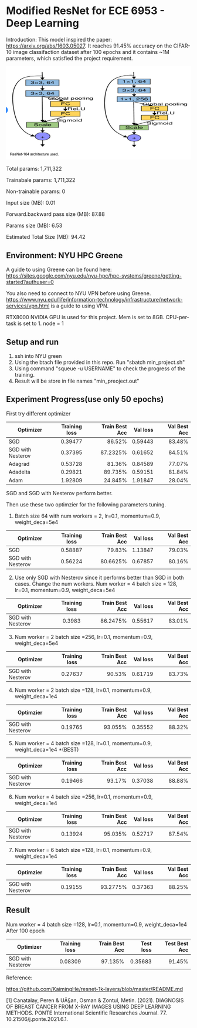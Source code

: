 # Modified ResNet for ECE 6953 - Deep Learning 


Introduction: This model inspired the paper: https://arxiv.org/abs/1603.05027. It reaches 91.45% accuracy on the CIFAR-10 image classifaction dataset after 100 epochs and it contains ~1M parameters, which satisfied the project requirement. 

![Alt text](/assets/arch.png?raw=true "ResNet164 Architecture")

Total params: 1,711,322

Trainabale params: 1,711,322

Non-trainable params: 0 

Input size (MB): 0.01

Forward.backward pass size (MB): 87.88

Params size (MB): 6.53

Estimated Total Size (MB): 94.42

## Environment: NYU HPC Greene

A guide to using Greene can be found here: 
https://sites.google.com/nyu.edu/nyu-hpc/hpc-systems/greene/getting-started?authuser=0

You also need to connect to NYU VPN before using Greene. https://www.nyu.edu/life/information-technology/infrastructure/network-services/vpn.html is a guide to using VPN. 

RTX8000 NVIDIA GPU is used for this project. Mem is set to 8GB. CPU-per-task is set to 1. node = 1

## Setup and run  

1. ssh into NYU green
2. Using the btach file provided in this repo. Run "sbatch min_project.sh"
3. Using command "squeue -u USERNAME" to check the progress of the training. 
4. Result will be store in file names "min_preoject.out"


## Experiment Progress(use only 50 epochs)

First try different optimizer

| Optimizer          | Training loss | Train Best Acc   |Val loss  |Val Best Acc |
| ----------------- |:-------------:| ----------------:|---------:|------------:|
| SGD               | 0.39477       | 86.52%           | 0.59443  | 83.48%      |
| SGD with Nesterov | 0.37395       | 87.2325%         | 0.61652  | 84.51%      |
| Adagrad           | 0.53728       | 81.36%           | 0.84589  | 77.07%      |
| Adadelta          | 0.29821       | 89.735%          | 0.59151  | 81.84%      |
| Adam              | 1.92809       | 24.845%          | 1.91847  | 28.04%      |

SGD and SGD with Nesterov perform better.

Then use these two optimzier for the following parameters tuning. 

1. Batch size 64 with num workers = 2, lr=0.1, momentum=0.9, weight_deca=5e4

| Optimizer          | Training loss | Train Best Acc   |Val loss  |Val Best Acc |
| ----------------- |:-------------:| ----------------:|---------:|------------:|
| SGD               | 0.58887       | 79.83%           | 1.13847  | 79.03%      |
| SGD with Nesterov | 0.56224       | 80.6625%         | 0.67857  | 80.16%      |

2. Use only SGD with Nesterov since it performs better than SGD in both cases. Change the num workers. Num worker = 4 batch size = 128, lr=0.1, momentum=0.9, weight_deca=5e4

| Optimizer          | Training loss | Train Best Acc   |Val loss  |Val Best Acc |
| ----------------- |:-------------:| ----------------:|---------:|------------:|
| SGD with Nesterov | 0.3983        | 86.2475%         | 0.55617  | 83.01%      |

3. Num worker = 2 batch size =256, lr=0.1, momentum=0.9, weight_deca=5e4

| Optimizer          | Training loss | Train Best Acc   |Val loss  |Val Best Acc |
| ----------------- |:-------------:| ----------------:|---------:|------------:|
| SGD with Nesterov | 0.27637       | 90.53%           | 0.61719  | 83.73%      |

4. Num worker = 2 batch size =128, lr=0.1, momentum=0.9, weight_deca=1e4

| Optimzier          | Training loss | Train Best Acc   |Val loss  |Val Best Acc |
| ----------------- |:-------------:| ----------------:|---------:|------------:|
| SGD with Nesterov | 0.19765       | 93.055%          | 0.35552  | 88.32%      |

5. Num worker = 4 batch size =128, lr=0.1, momentum=0.9, weight_deca=1e4 *(BEST)

| Optimizer          | Training loss | Train Best Acc   |Val loss  |Val Best Acc |
| ----------------- |:-------------:| ----------------:|---------:|------------:|
| SGD with Nesterov | 0.19466       | 93.17%           | 0.37038  | 88.88%      |

6. Num worker = 4 batch size =256, lr=0.1, momentum=0.9, weight_deca=1e4

| Optimizer          | Training loss | Train Best Acc   |Val loss  |Val Best Acc |
| ----------------- |:-------------:| ----------------:|---------:|------------:|
| SGD with Nesterov | 0.13924       | 95.035%          | 0.52717  | 87.54%      |

7. Num worker = 6 batch size =128, lr=0.1, momentum=0.9, weight_deca=1e4

| Optimzier          | Training loss | Train Best Acc   |Val loss  |Val Best Acc |
| ----------------- |:-------------:| ----------------:|---------:|------------:|
| SGD with Nesterov | 0.19155       | 93.2775%         | 0.37363  | 88.25%      |


## Result 

Num worker = 4 batch size =128, lr=0.1, momentum=0.9, weight_deca=1e4
After 100 epoch 

| Optimizer          | Training loss | Train Best Acc   |Test loss |Test Best Acc |
| ----------------- |:-------------:| ----------------:|---------:|-------------:|
| SGD with Nesterov | 0.08309       | 97.135%          | 0.35683  | 91.45%       |


Reference: 

https://github.com/KaimingHe/resnet-1k-layers/blob/master/README.md

[1] Canatalay, Peren & UÃ§an, Osman & Zontul, Metin. (2021). DIAGNOSIS OF BREAST CANCER FROM X-RAY IMAGES USING DEEP LEARNING METHODS. PONTE International Scientific Researches Journal. 77. 10.21506/j.ponte.2021.6.1. 
